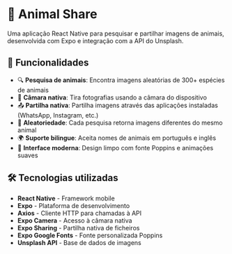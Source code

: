 # 🐾 Animal Share

Uma aplicação React Native para pesquisar e partilhar imagens de animais, desenvolvida com Expo e integração com a API do Unsplash.

## 📱 Funcionalidades

- 🔍 **Pesquisa de animais**: Encontra imagens aleatórias de 300+ espécies de animais
- 📸 **Câmara nativa**: Tira fotografias usando a câmara do dispositivo
- 📤 **Partilha nativa**: Partilha imagens através das aplicações instaladas (WhatsApp, Instagram, etc.)
- 🎲 **Aleatoriedade**: Cada pesquisa retorna imagens diferentes do mesmo animal
- 🌍 **Suporte bilingue**: Aceita nomes de animais em português e inglês
- 🎨 **Interface moderna**: Design limpo com fonte Poppins e animações suaves

## 🛠️ Tecnologias utilizadas

- **React Native** - Framework mobile
- **Expo** - Plataforma de desenvolvimento
- **Axios** - Cliente HTTP para chamadas à API
- **Expo Camera** - Acesso à câmara nativa
- **Expo Sharing** - Partilha nativa de ficheiros
- **Expo Google Fonts** - Fonte personalizada Poppins
- **Unsplash API** - Base de dados de imagens